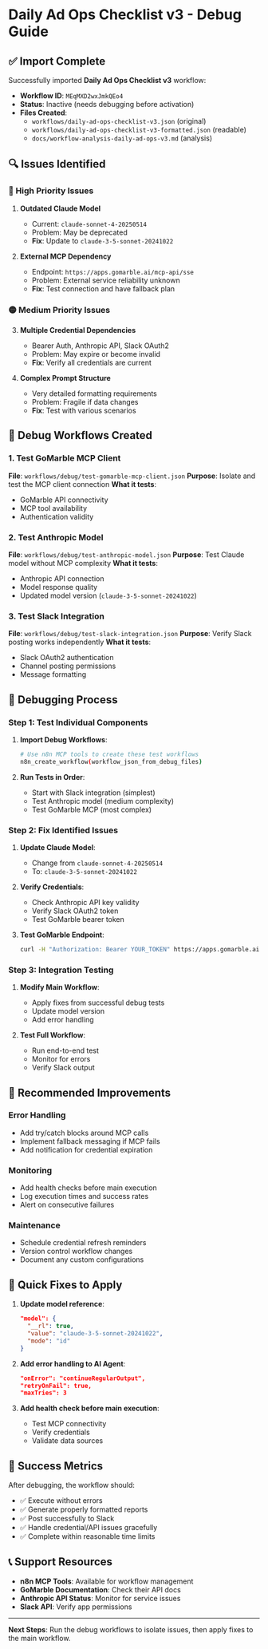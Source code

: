 # Daily Ad Ops Checklist v3 - Debug Guide

## ✅ Import Complete

Successfully imported **Daily Ad Ops Checklist v3** workflow:
- **Workflow ID**: `MEqMXD2wxJmkQEo4`
- **Status**: Inactive (needs debugging before activation)
- **Files Created**: 
  - `workflows/daily-ad-ops-checklist-v3.json` (original)
  - `workflows/daily-ad-ops-checklist-v3-formatted.json` (readable)
  - `docs/workflow-analysis-daily-ad-ops-v3.md` (analysis)

## 🔍 Issues Identified

### 🔴 High Priority Issues

1. **Outdated Claude Model**
   - Current: `claude-sonnet-4-20250514`
   - Problem: May be deprecated
   - **Fix**: Update to `claude-3-5-sonnet-20241022`

2. **External MCP Dependency**
   - Endpoint: `https://apps.gomarble.ai/mcp-api/sse`
   - Problem: External service reliability unknown
   - **Fix**: Test connection and have fallback plan

### 🟡 Medium Priority Issues

3. **Multiple Credential Dependencies**
   - Bearer Auth, Anthropic API, Slack OAuth2
   - Problem: May expire or become invalid
   - **Fix**: Verify all credentials are current

4. **Complex Prompt Structure**
   - Very detailed formatting requirements
   - Problem: Fragile if data changes
   - **Fix**: Test with various scenarios

## 🧪 Debug Workflows Created

### 1. Test GoMarble MCP Client
**File**: `workflows/debug/test-gomarble-mcp-client.json`
**Purpose**: Isolate and test the MCP client connection
**What it tests**:
- GoMarble API connectivity
- MCP tool availability
- Authentication validity

### 2. Test Anthropic Model
**File**: `workflows/debug/test-anthropic-model.json`
**Purpose**: Test Claude model without MCP complexity
**What it tests**:
- Anthropic API connection
- Model response quality
- Updated model version (`claude-3-5-sonnet-20241022`)

### 3. Test Slack Integration
**File**: `workflows/debug/test-slack-integration.json`
**Purpose**: Verify Slack posting works independently
**What it tests**:
- Slack OAuth2 authentication
- Channel posting permissions
- Message formatting

## 🚀 Debugging Process

### Step 1: Test Individual Components

1. **Import Debug Workflows**:
   ```bash
   # Use n8n MCP tools to create these test workflows
   n8n_create_workflow(workflow_json_from_debug_files)
   ```

2. **Run Tests in Order**:
   - Start with Slack integration (simplest)
   - Test Anthropic model (medium complexity)
   - Test GoMarble MCP (most complex)

### Step 2: Fix Identified Issues

1. **Update Claude Model**:
   - Change from `claude-sonnet-4-20250514`
   - To: `claude-3-5-sonnet-20241022`

2. **Verify Credentials**:
   - Check Anthropic API key validity
   - Verify Slack OAuth2 token
   - Test GoMarble bearer token

3. **Test GoMarble Endpoint**:
   ```bash
   curl -H "Authorization: Bearer YOUR_TOKEN" https://apps.gomarble.ai/mcp-api/sse
   ```

### Step 3: Integration Testing

1. **Modify Main Workflow**:
   - Apply fixes from successful debug tests
   - Update model version
   - Add error handling

2. **Test Full Workflow**:
   - Run end-to-end test
   - Monitor for errors
   - Verify Slack output

## 📝 Recommended Improvements

### Error Handling
- Add try/catch blocks around MCP calls
- Implement fallback messaging if MCP fails
- Add notification for credential expiration

### Monitoring
- Add health checks before main execution
- Log execution times and success rates
- Alert on consecutive failures

### Maintenance
- Schedule credential refresh reminders
- Version control workflow changes
- Document any custom configurations

## 🔧 Quick Fixes to Apply

1. **Update model reference**:
   ```json
   "model": {
     "__rl": true,
     "value": "claude-3-5-sonnet-20241022",
     "mode": "id"
   }
   ```

2. **Add error handling to AI Agent**:
   ```json
   "onError": "continueRegularOutput",
   "retryOnFail": true,
   "maxTries": 3
   ```

3. **Add health check before main execution**:
   - Test MCP connectivity
   - Verify credentials
   - Validate data sources

## 🎯 Success Metrics

After debugging, the workflow should:
- ✅ Execute without errors
- ✅ Generate properly formatted reports
- ✅ Post successfully to Slack
- ✅ Handle credential/API issues gracefully
- ✅ Complete within reasonable time limits

## 📞 Support Resources

- **n8n MCP Tools**: Available for workflow management
- **GoMarble Documentation**: Check their API docs
- **Anthropic API Status**: Monitor for service issues
- **Slack API**: Verify app permissions

---

**Next Steps**: Run the debug workflows to isolate issues, then apply fixes to the main workflow.